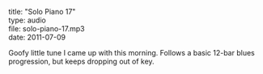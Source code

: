 title: "Solo Piano 17"  
type: audio  
file: solo-piano-17.mp3  
date: 2011-07-09

Goofy little tune I came up with this morning. Follows a basic 12-bar blues progression, but keeps dropping out of key.

